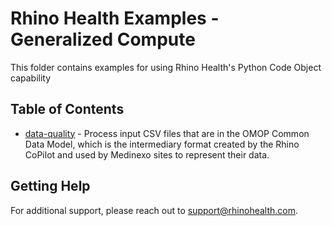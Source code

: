 # Rhino Health Examples - Generalized Compute
This folder contains examples for using Rhino Health's Python Code Object capability

## Table of Contents
- [data-quality](./data_quality/README.md) - Process input CSV files that are in the OMOP Common Data Model, which is the intermediary format created by the Rhino CoPilot and used by Medinexo sites to represent their data. 


## Getting Help
For additional support, please reach out to [support@rhinohealth.com](mailto:support@rhinohealth.com).
